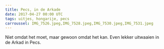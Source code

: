 ```yaml
---
title: Pecs, in de Arkade
date: 2017-04-27 00:00 UTC
tags: uitjes, hongarije, pecs
carroussel: IMG_7526.jpeg,IMG_7528.jpeg,IMG_7530.jpeg,IMG_7531.jpeg
---
```

Niet omdat het moet, maar gewoon omdat het kan. Even lekker uitwaaien in de Arkad in Pecs.



